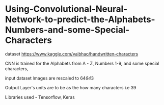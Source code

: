 # Using-Convolutional-Neural-Network-to-predict-the-Alphabets-Numbers-and-some-Special-Characters

dataset https://www.kaggle.com/vaibhao/handwritten-characters


CNN is trained for the Alphabets from A - Z, Numbers 1-9, and some special characters,

input dataset Images are rescaled to 64*64*3

Output Layer's units are to be as the how many characters i.e 39

Libraries used - Tensorflow, Keras
